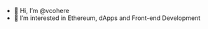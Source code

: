 - 👋 Hi, I’m @vcohere
- 👀 I’m interested in Ethereum, dApps and Front-end Development

<!---
vcohere/vcohere is a ✨ special ✨ repository because its `README.md` (this file) appears on your GitHub profile.
You can click the Preview link to take a look at your changes.
--->
